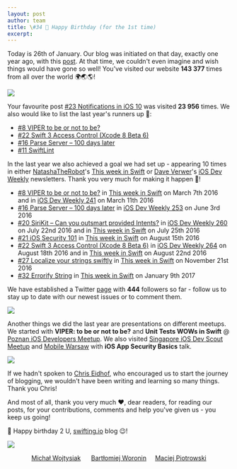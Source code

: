```yaml
---
layout: post
author: team
title: \#34 🎂 Happy Birthday (for the 1st time)
excerpt: 
---
```

Today is 26th of January. Our blog was initiated on that day, exactly one year ago, with this [post](https://swifting.io/blog/2016/01/26/big-hi-to-the-world/?utm_source=swifting.io&utm_medium=web&utm_campaign=blog%20post). At that time, we couldn't even imagine and wish things would have gone so well! You've visited our website **143 377** times from all over the world 🌍🌏🌎!

![](https://raw.githubusercontent.com/swiftingio/blog/%2334-🎂-Happy-Birthday/cake.jpg)


Your favourite post [\#23 Notifications in iOS 10](https://swifting.io/blog/2016/08/22/23-notifications-in-ios-10/?utm_source=swifting.io&utm_medium=web&utm_campaign=blog%20post) was visited **23 956** times. We also would like to list the last year's runners up 🎉:

- [\#8 VIPER to be or not to be?](https://swifting.io/blog/2016/03/07/8-viper-to-be-or-not-to-be/?utm_source=swifting.io&utm_medium=web&utm_campaign=blog%20post)
- [\#22 Swift 3 Access Control (Xcode 8 Beta 6)](https://swifting.io/blog/2016/08/17/22-swift-3-access-control-beta-6/?utm_source=swifting.io&utm_medium=web&utm_campaign=blog%20post)
- [\#16 Parse Server – 100 days later](https://swifting.io/blog/2016/05/30/16-parse-server-100-days-later/?utm_source=swifting.io&utm_medium=web&utm_campaign=blog%20post)
- [\#11 SwiftLint](https://swifting.io/blog/2016/03/29/11-swiftlint/?utm_source=swifting.io&utm_medium=web&utm_campaign=blog%20post)

In the last year we also achieved a goal we had set up - appearing 10 times in either [NatashaTheRobot](https://twitter.com/NatashaTheRobot?utm_source=swifting.io&utm_medium=web&utm_campaign=blog%20post)'s [This week in Swift](https://swiftnews.curated.co?utm_source=swifting.io&utm_medium=web&utm_campaign=blog%20post) or [Dave Verwer](https://twitter.com/daveverwer?utm_source=swifting.io&utm_medium=web&utm_campaign=blog%20post)'s [iOS Dev Weekly](https://iosdevweekly.com?utm_source=swifting.io&utm_medium=web&utm_campaign=blog%20post) newsletters. Thank you very much for making it happen 🎉!

- [\#8 VIPER to be or not to be?](https://swifting.io/blog/2016/03/07/8-viper-to-be-or-not-to-be?utm_source=swifting.io&utm_medium=web&utm_campaign=blog%20post) in [This week in Swift](https://swiftnews.curated.co/issues/77?utm_source=swifting.io&utm_medium=web&utm_campaign=blog%20post#start) on March 7th 2016 and in [iOS Dev Weekly 241](https://iosdevweekly.com/issues/241?utm_source=swifting.io&utm_medium=web&utm_campaign=blog%20post#start) on March 11th 2016
- [\#16 Parse Server – 100 days later](https://swifting.io/blog/2016/05/30/16-parse-server-100-days-later?utm_source=swifting.io&utm_medium=web&utm_campaign=blog%20post) in [iOS Dev Weekly 253](https://iosdevweekly.com/issues/253?utm_source=swifting.io&utm_medium=web&utm_campaign=blog%20post#start) on June 3rd 2016
- [\#20 SiriKit – Can you outsmart provided Intents?](https://swifting.io/blog/2016/07/18/20-sirikit-can-you-outsmart-provided-intents?utm_source=swifting.io&utm_medium=web&utm_campaign=blog%20post) in [iOS Dev Weekly 260](https://iosdevweekly.com/issues/260?utm_source=swifting.io&utm_medium=web&utm_campaign=blog%20post#start) on July 22nd 2016 and in [This week in Swift](https://swiftnews.curated.co/issues/96?utm_source=swifting.io&utm_medium=web&utm_campaign=blog%20post#start) on July 25th 2016
- [\#21 iOS Security 101](https://swifting.io/blog/2016/08/09/21-ios-security-101/?utm_source=swifting.io&utm_medium=web&utm_campaign=blog%20post)  in [This week in Swift](https://swiftnews.curated.co/issues/99?utm_source=swifting.io&utm_medium=web&utm_campaign=blog%20post#start) on August 15th 2016
- [\#22 Swift 3 Access Control (Xcode 8 Beta 6)](https://swifting.io/blog/2016/08/17/22-swift-3-access-control-beta-6/?utm_source=swifting.io&utm_medium=web&utm_campaign=blog%20post) in [iOS Dev Weekly 264](https://iosdevweekly.com/issues/264?utm_source=swifting.io&utm_medium=web&utm_campaign=blog%20post#start) on August 18th 2016 and in [This week in Swift](https://swiftnews.curated.co/issues/100?utm_source=swifting.io&utm_medium=web&utm_campaign=blog%20post#start) on August 22nd 2016
- [\#27 Localize your strings swiftly](https://swifting.io/blog/2016/11/20/27-localize-your-strings-swiftly/?utm_source=swifting.io&utm_medium=web&utm_campaign=blog%20post) in [This week in Swift](https://swiftnews.curated.co/issues/111?utm_source=swifting.io&utm_medium=web&utm_campaign=blog%20post#start) on November 21st 2016
- [\#32 Errorify String](https://swifting.io/blog/2017/01/08/32-errorify-string/?utm_source=swifting.io&utm_medium=web&utm_campaign=blog%20post) in [This week in Swift](https://swiftnews.curated.co/issues/116?utm_source=swifting.io&utm_medium=web&utm_campaign=blog%20post#start) on January 9th 2017

We have established a Twitter [page](https://twitter.com/swiftingio?utm_source=swifting.io&utm_medium=web&utm_campaign=blog%20post) with **444** followers so far - follow us to stay up to date with our newest issues or to comment them.

![](https://raw.githubusercontent.com/swiftingio/blog/%2334-🎂-Happy-Birthday/twitter.png)

Another things we did the last year are presentations on different meetups. We started with **VIPER: to be or not to be?** and **Unit Tests WOWs in Swift** @ [Poznan iOS Developers Meetup](https://www.meetup.com/Poznan-iOS-Developers-Meetup/?utm_source=swifting.io&utm_medium=web&utm_campaign=blog%20post). We also visited [Singapore iOS Dev Scout Meetup](https://www.meetup.com/Singapore-iOS-Dev-Scout-Meetup/?utm_source=swifting.io&utm_medium=web&utm_campaign=blog%20post) and [Mobile Warsaw](https://www.meetup.com/Mobile-Warsaw/?utm_source=swifting.io&utm_medium=web&utm_campaign=blog%20post) with **iOS App Security Basics** talk.


![](https://github.com/swiftingio/blog/raw/%2334-🎂-Happy-Birthday/meetup.png)


If we hadn't spoken to [Chris Eidhof](https://twitter.com/chriseidhof?utm_source=swifting.io&utm_medium=web&utm_campaign=blog%20post), who encouraged us to start the journey of blogging, we wouldn't have been writing and learning so many things. Thank you Chris!

And most of all, thank you very much ❤️, dear readers, for reading our posts, for your contributions, comments and help you've given us - you keep us going!

🎂 Happy birthday 2 U, [swifting.io](https://swifting.io?utm_source=swifting.io&utm_medium=web&utm_campaign=blog%20post) blog 😉!

![](https://raw.githubusercontent.com/swiftingio/blog/%2334-🎂-Happy-Birthday/us.png)

<p style="text-align: center;"><a href="https://twitter.com/MichalWojtysiak">Michał Wojtysiak</a>      <a href="https://twitter.com/BWoronin">Bartłomiej Woronin</a>     <a href="https://twitter.com/paciej00">Maciej Piotrowski</a></p>
